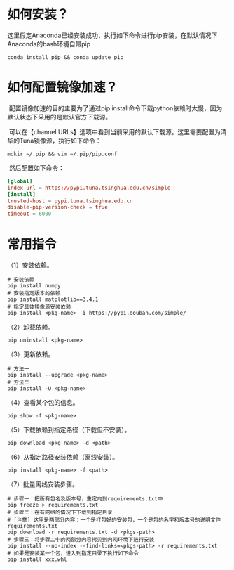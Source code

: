 # 如何安装？

​		这里假定Anaconda已经安装成功，执行如下命令进行pip安装，在默认情况下Anaconda的bash环境自带pip

```shell
conda install pip && conda update pip
```

# 如何配置镜像加速？

​		配置镜像加速的目的主要为了通过pip install命令下载python依赖时太慢，因为默认状态下采用的是默认官方下载源。

​		可以在【channel URLs】选项中看到当前采用的默认下载源。这里需要配置为清华的Tuna镜像源，执行如下命令：

```shell
mdkir ~/.pip && vim ~/.pip/pip.conf
```

​		然后配置如下命令：

```toml
[global]
index-url = https://pypi.tuna.tsinghua.edu.cn/simple
[install]
trusted-host = pypi.tuna.tsinghua.edu.cn
disable-pip-version-check = true
timeout = 6000
```

# 常用指令

（1）安装依赖。

```shell
# 安装依赖
pip install numpy
# 安装指定版本的依赖
pip install matplotlib==3.4.1
# 指定具体镜像源安装依赖
pip install <pkg-name> -i https://pypi.douban.com/simple/
```

（2）卸载依赖。

```shell
pip uninstall <pkg-name>
```

（3）更新依赖。

```shell
# 方法一
pip install --upgrade <pkg-name>
# 方法二
pip install -U <pkg-name>
```

（4）查看某个包的信息。

```shell
pip show -f <pkg-name>
```

（5）下载依赖到指定路径（下载但不安装）。

```shell
pip download <pkg-name> -d <path>
```

（6）从指定路径安装依赖（离线安装）。

```shell
pip install <pkg-name> -f <path>
```

（7）批量离线安装步骤。

```shell
# 步骤一：把所有包名及版本号，重定向到requirements.txt中
pip freeze > requirements.txt
# 步骤二：在有网络的情况下下载到指定目录
# [注意] 这里是两部分内容：一个是打包好的安装包，一个是包的名字和版本号的说明文件requirements.txt
pip download -r requirements.txt -d <pkgs-path>
# 步骤三：将步骤二中的两部分内容拷贝到内网环境下进行安装
pip install --no-index --find-links=<pkgs-path> -r requirements.txt
# 如果是安装某一个包，进入到指定目录下执行如下命令
pip install xxx.whl
```

​		